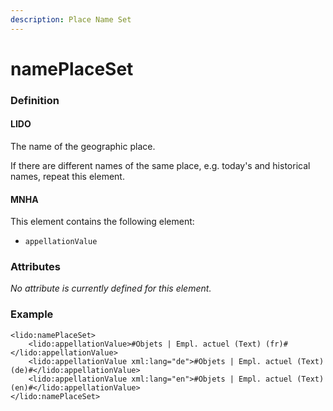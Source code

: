```yaml
---
description: Place Name Set
---
```


# namePlaceSet

### Definition

#### LIDO

The name of the geographic place.

If there are different names of the same place, e.g. today's and historical names, repeat this element.

#### MNHA

This element contains the following element:

* `appellationValue`

### Attributes

_No attribute is currently defined for this element._

### Example

```markup
<lido:namePlaceSet>
    <lido:appellationValue>#Objets | Empl. actuel (Text) (fr)#</lido:appellationValue>
    <lido:appellationValue xml:lang="de">#Objets | Empl. actuel (Text) (de)#</lido:appellationValue>
    <lido:appellationValue xml:lang="en">#Objets | Empl. actuel (Text) (en)#</lido:appellationValue>
</lido:namePlaceSet>
```
